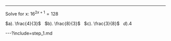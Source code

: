 ---

Solve for x: $16^{2x+1}=128$

$a). \frac{4}{3}$&nbsp;&nbsp;&nbsp;$b). \frac{8}{3}$&nbsp;&nbsp;&nbsp;$c). \frac{3}{8}$&nbsp;&nbsp;&nbsp;$d). 4$

---?include=step_1.md
